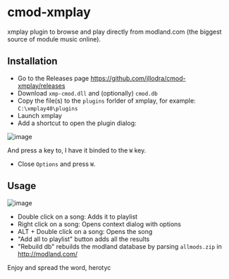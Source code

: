 # cmod-xmplay

xmplay plugin to browse and play directly from modland.com (the biggest source of module music online).

## Installation

* Go to the Releases page https://github.com/jllodra/cmod-xmplay/releases
* Download `xmp-cmod.dll` and (optionally) `cmod.db`
* Copy the file(s) to the `plugins` forlder of xmplay, for example: `C:\xmplay40\plugins`
* Launch xmplay
* Add a shortcut to open the plugin dialog:

![image](https://github.com/user-attachments/assets/2872595e-9467-490b-868a-925fc740610c)

And press a key to, I have it binded to the `W` key.

* Close `Options` and press `W`.

## Usage

![image](https://github.com/user-attachments/assets/fcd6a24d-908b-4df0-9464-dc9df7ba19e5)

* Double click on a song: Adds it to playlist
* Right click on a song: Opens context dialog with options
* ALT + Double click on a song: Opens the song
* "Add all to playlist" button adds all the results
* "Rebuild db" rebuilds the modland database by parsing `allmods.zip` in http://modland.com/

Enjoy and spread the word,
herotyc

